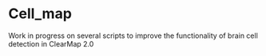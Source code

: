 # Cell_map
 
 Work in progress on several scripts to improve the functionality of brain cell detection in ClearMap 2.0
